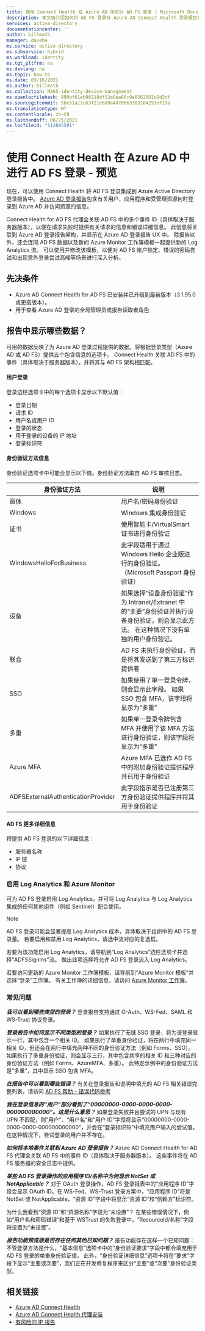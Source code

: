 ```yaml
---
title: 使用 Connect Health 在 Azure AD 中进行 AD FS 登录 | Microsoft Docs
description: 本文档介绍如何将 AD FS 登录与 Azure AD Connect Health 登录报告相集成。
services: active-directory
documentationcenter: ''
author: billmath
manager: daveba
ms.service: active-directory
ms.subservice: hybrid
ms.workload: identity
ms.tgt_pltfrm: na
ms.devlang: na
ms.topic: how-to
ms.date: 03/16/2021
ms.author: billmath
ms.collection: M365-identity-device-management
ms.openlocfilehash: 890bf61eb98218df53a6aa66c9e8562881b8d2df
ms.sourcegitcommit: 5be51a11c63f21e8d9a4d70663303104253ef19a
ms.translationtype: HT
ms.contentlocale: zh-CN
ms.lasthandoff: 06/25/2021
ms.locfileid: "112895591"
---
```

# <a name="ad-fs-sign-ins-in-azure-ad-with-connect-health---preview"></a>使用 Connect Health 在 Azure AD 中进行 AD FS 登录 - 预览

现在，可以使用 Connect Health 将 AD FS 登录集成到 Azure Active Directory 登录报告中。 [Azure AD 登录报告](../reports-monitoring/concept-all-sign-ins.md)包含有关用户、应用程序和受管理资源何时登录到 Azure AD 并访问资源的信息。 

Connect Health for AD FS 代理会关联 AD FS 中的多个事件 ID（具体取决于服务器版本），以便在请求失败时提供有关请求的信息和错误详细信息。 此信息将关联到 Azure AD 登录报告架构，并显示在 Azure AD 登录报告 UX 中。 除报告以外，还会连同 AD FS 数据以及新的 Azure Monitor 工作簿模板一起提供新的 Log Analytics 流。 可以使用并修改该模板，以便对 AD FS 帐户锁定、错误的密码尝试和出现意外登录尝试高峰等场景进行深入分析。

## <a name="prerequisites"></a>先决条件
* Azure AD Connect Health for AD FS 已安装并已升级到最新版本（3.1.95.0 或更高版本）。
* 用于查看 Azure AD 登录的全局管理员或报告读取者角色

## <a name="what-data-is-displayed-in-the-report"></a>报告中显示哪些数据？
可用的数据反映了为 Azure AD 登录过程提供的数据。将根据登录类型（Azure AD 或 AD FS）提供五个包含信息的选项卡。 Connect Health 关联 AD FS 中的事件（具体取决于服务器版本），并将其与 AD FS 架构相匹配。 



#### <a name="user-sign-ins"></a>用户登录 
登录边栏选项卡中的每个选项卡显示以下默认值：
* 登录日期
* 请求 ID
* 用户名或用户 ID
* 登录的状态
* 用于登录的设备的 IP 地址
* 登录标识符

#### <a name="authentication-method-information"></a>身份验证方法信息
身份验证选项卡中可能会显示以下值。身份验证方法取自 AD FS 审核日志。

|身份验证方法|说明|
|-----|-----|
|窗体|用户名/密码身份验证|
|Windows|Windows 集成身份验证|
|证书|使用智能卡/VirtualSmart 证书进行身份验证|
|WindowsHelloForBusiness|此字段适用于通过 Windows Hello 企业版进行的身份验证。 （Microsoft Passport 身份验证）|
|设备 | 如果选择“设备身份验证”作为 Intranet/Extranet 中的“主要”身份验证并执行设备身份验证，则会显示此方法。  在这种情况下没有单独的用户身份验证。| 
|联合|AD FS 未执行身份验证，而是将其发送到了第三方标识提供者|
|SSO |如果使用了单一登录令牌，则会显示此字段。 如果 SSO 包含 MFA，该字段将显示为“多重”|
|多重|如果单一登录令牌包含 MFA 并使用了该 MFA 方法进行身份验证，则该字段将显示为“多重”|
|Azure MFA|Azure MFA 已选作 AD FS 中的附加身份验证提供程序并已用于身份验证|
|ADFSExternalAuthenticationProvider|此字段指示是否已注册第三方身份验证提供程序并将其用于身份验证|


#### <a name="ad-fs-additional-details"></a>AD FS 更多详细信息
将提供 AD FS 登录的以下详细信息：
* 服务器名称
* IP 链
* 协议

### <a name="enabling-log-analytics-and-azure-monitor"></a>启用 Log Analytics 和 Azure Monitor
可为 AD FS 登录启用 Log Analytics，并可将 Log Analytics 与 Log Analytics 集成的任何其他组件（例如 Sentinel）配合使用。

> [!NOTE] 
> AD FS 登录可能会显著提高 Log Analytics 成本，具体取决于组织中的 AD FS 登录量。 若要启用和禁用 Log Analytics，请选中流对应的复选框。

若要为该功能启用 Log Analytics，请导航到“Log Analytics”边栏选项卡并选择“ADFSSignIns”流。 做出此项选择将允许 AD FS 登录流入 Log Analytics。

若要访问更新的 Azure Monitor 工作簿模板，请导航到“Azure Monitor 模板”并选择“登录”工作簿。
有关工作簿的详细信息，请访问 [Azure Monitor 工作簿](https://aka.ms/adfssigninspreview)。




### <a name="frequently-asked-questions"></a>常见问题
***我可以看到哪些类型的登录？***
登录报告支持通过 O-Auth、WS-Fed、SAML 和 WS-Trust 协议登录。 

***登录报告中如何显示不同类型的登录？***
如果执行了无缝 SSO 登录，将为该登录显示一行，其中包含一个相关 ID。
如果执行了单重身份验证，将在两行中填充同一相关 ID，但还会在两行中填充两种不同的身份验证方法（例如 Forms、SSO）。
如果执行了多重身份验证，则会显示三行，其中包含共享的相关 ID 和三种对应的身份验证方法（例如 Forms、AzureMFA、多重）。 此特定示例中的身份验证方法是“多重”，其中显示 SSO 包含 MFA。

***在报告中可以看到哪些错误？***
有关在登录报告和说明中填充的 AD FS 相关错误完整列表，请访问 [AD FS 帮助 - 错误代码参考](https://adfshelp.microsoft.com/References/ConnectHealthErrorCodeReference)

***我在登录信息的“用户”部分看到了“00000000-0000-0000-0000-000000000000”。这是什么意思？***
如果登录失败并且尝试的 UPN 与现有 UPN 不匹配，则“用户”、“用户名”和“用户 ID”字段将显示“00000000-0000-0000-0000-000000000000”，并会在“登录标识符”中填充用户输入的尝试值。 在这种情况下，尝试登录的用户并不存在。

***如何将本地事件关联到 Azure AD 登录报告？***
Azure AD Connect Health for AD FS 代理会关联 AD FS 中的事件 ID（具体取决于服务器版本）。 这些事件将在 AD FS 服务器的安全日志中提供。 

***某些 AD FS 登录操作的应用程序 ID/名称中为何显示 NotSet 或 NotApplicable？***
对于 OAuth 登录操作，AD FS 登录报表中的“应用程序 ID”字段会显示 OAuth ID。在 WS-Fed、WS-Trust 登录方案中，“应用程序 ID”将是 NotSet 或 NotApplicable，“资源 ID”字段中将显示“资源 ID”和“信赖方”标识符。

为什么我看到“资源 ID”和“资源名称”字段为“未设置”？
在某些错误情况下，例如“用户名和密码错误”和基于 WSTrust 的失败登录中，“ResourceId/名称”字段将设置为“未设置”。

***报告功能预览版是否存在任何其他已知问题？***
报告功能存在这样一个已知问题：不管登录方法是什么，“基本信息”选项卡中的“身份验证要求”字段中都会填充用于 AD FS 登录的单重身份验证值。 此外，“身份验证详细信息”选项卡将在“要求”字段下显示“主要或次要”，我们正在开发修复程序来区分“主要”或“次要”身份验证类型。


## <a name="related-links"></a>相关链接
* [Azure AD Connect Health](./whatis-azure-ad-connect.md)
* [Azure AD Connect Health 代理安装](how-to-connect-health-agent-install.md)
* [有风险的 IP 报告](how-to-connect-health-adfs-risky-ip.md)
